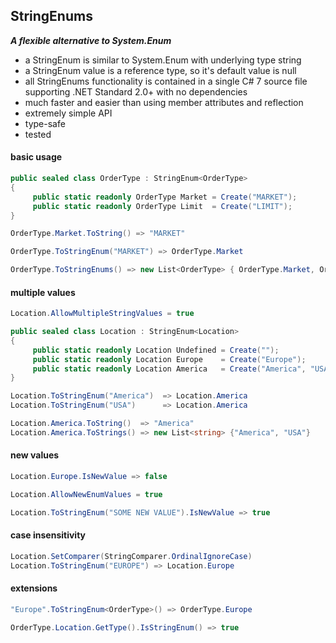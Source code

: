 ## StringEnums&nbsp;&nbsp;

***A flexible alternative to System.Enum***
- a StringEnum is similar to System.Enum with underlying type string
- a StringEnum value is a reference type, so it's default value is null
- all StringEnums functionality is contained in a single C# 7 source file supporting .NET Standard 2.0+ with no dependencies
- much faster and easier than using member attributes and reflection
- extremely simple API
- type-safe
- tested

#### basic usage
```csharp
public sealed class OrderType : StringEnum<OrderType>
{
     public static readonly OrderType Market = Create("MARKET");
     public static readonly OrderType Limit  = Create("LIMIT");
}

OrderType.Market.ToString() => "MARKET"

OrderType.ToStringEnum("MARKET") => OrderType.Market

OrderType.ToStringEnums() => new List<OrderType> { OrderType.Market, OrderType.Limit }
```
#### multiple values
```csharp
Location.AllowMultipleStringValues = true

public sealed class Location : StringEnum<Location>
{
     public static readonly Location Undefined = Create("");
     public static readonly Location Europe    = Create("Europe");
     public static readonly Location America   = Create("America", "USA");
}

Location.ToStringEnum("America")  => Location.America
Location.ToStringEnum("USA")      => Location.America

Location.America.ToString()  => "America"
Location.America.ToStrings() => new List<string> {"America", "USA"}
```
#### new values
```csharp
Location.Europe.IsNewValue => false

Location.AllowNewEnumValues = true

Location.ToStringEnum("SOME NEW VALUE").IsNewValue => true
```
#### case insensitivity
```csharp
Location.SetComparer(StringComparer.OrdinalIgnoreCase)
Location.ToStringEnum("EUROPE") => Location.Europe
```
#### extensions
```csharp
"Europe".ToStringEnum<OrderType>() => OrderType.Europe

OrderType.Location.GetType().IsStringEnum() => true
```
